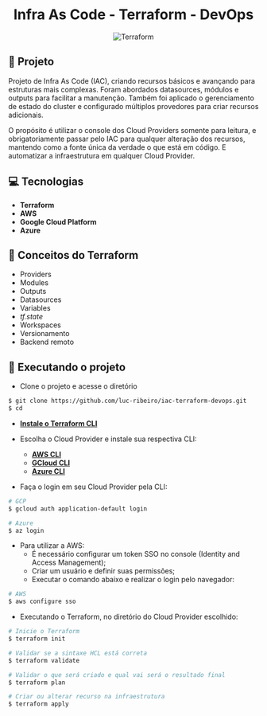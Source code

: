 <h1 align="center">
Infra As Code - Terraform - DevOps
</h1>

<div align="center">

![Terraform](https://github.com/luc-ribeiro/iac-terraform-devops/assets/69688077/c302f806-9189-4dc8-8a45-90cf307f33c6)
</div>

## 📄 Projeto
Projeto de Infra As Code (IAC), criando recursos básicos e avançando para estruturas mais complexas. Foram abordados datasources, módulos e outputs para facilitar a manutenção. 
Também foi aplicado o gerenciamento de estado do cluster e configurado múltiplos provedores para criar recursos adicionais.

O propósito é utilizar o console dos Cloud Providers somente para leitura, e obrigatoriamente passar pelo IAC para qualquer alteração dos recursos, mantendo como a fonte única da verdade o que está em código.
E automatizar a infraestrutura em qualquer Cloud Provider.

## 💻 Tecnologias

- **Terraform**
- **AWS**
- **Google Cloud Platform**
- **Azure**

## :pencil: Conceitos do Terraform

- Providers
- Modules
- Outputs
- Datasources
- Variables
- _tf.state_
- Workspaces
- Versionamento
- Backend remoto

## 🚀 Executando o projeto

- Clone o projeto e acesse o diretório

```bash
$ git clone https://github.com/luc-ribeiro/iac-terraform-devops.git
$ cd 
```

- **[Instale o Terraform CLI](https://www.notion.so/Instalando-Terraform-CLI-7dc114561ba249db8bbb92aaf23b3f12?pvs=21)**

- Escolha o Cloud Provider e instale sua respectiva CLI:
  - **[AWS CLI](https://www.notion.so/Instalando-AWS-CLI-fdfc165c64e04a67b5f305771998eb68?pvs=21)**
  - **[GCloud CLI](https://www.notion.so/Instalando-gcloud-CLI-08d9667d9a5a48ed9f39c237dee6c6fd?pvs=21)**
  - **[Azure CLI](https://www.notion.so/Instalando-Azure-CLI-6511a967e1b741279172b7d1f717e446?pvs=21)**
  
- Faça o login em seu Cloud Provider pela CLI:
```bash
# GCP
$ gcloud auth application-default login

# Azure
$ az login
```

- Para utilizar a AWS:
  - É necessário configurar um token SSO no console (Identity and Access Management);
  - Criar um usuário e definir suas permissões;
  - Executar o comando abaixo e realizar o login pelo navegador:

```bash
# AWS
$ aws configure sso
```

- Executando o Terraform, no diretório do Cloud Provider escolhido:

```bash
# Inicie o Terraform
$ terraform init

# Validar se a sintaxe HCL está correta
$ terraform validate

# Validar o que será criado e qual vai será o resultado final
$ terraform plan

# Criar ou alterar recurso na infraestrutura
$ terraform apply
```

